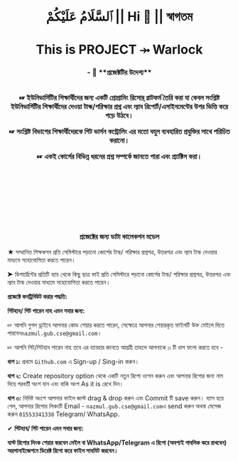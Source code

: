 <h1 align="center"> ٱلسَّلَامُ عَلَيْكُمْ || Hi 👋 || স্বাগতম </h1>
<h1 align="center">This is PROJECT ⤞ Warlock</h1>
<h3 align="center"প্রজেক্ট Warlock হচ্ছে ভার্সিটির সিলেবাসকে কেন্দ্র করে রিসোর্স ভিত্তিক ওপেন সোর্স একটি প্রজেক্ট।
</h3>
- 🌱  **প্রজেক্টটির উদেশ্য**
<br>
<br>


☞ ইউনিভার্সিটির শিক্ষার্থীদের জন্য একটি প্রোগ্রামিং রিসোর্ প্লাটফর্ম তৈরি করা যা কেবল সংশ্লিষ্ট ইউনিভার্সিটির শিক্ষার্থীদের দেওয়া টাস্ক/পরিক্ষার প্রশ্ন এবং ল্যাব রিপোর্ট/এসাইনমেন্টের উপর ভিত্তি করে গড়ে উঠবে।

☞ সংশ্লিষ্ট বিভাগের শিক্ষার্থীদেরকে গিট ভার্সন কন্ট্রোলিং এর মতো বহুল ব্যবহারিত প্রযুক্তির সাথে পরিচিত করানো।

☞ একই কোর্সের বিভিন্ন ধরনের প্রশ্ন সম্পর্কে জানতে পারা এবং প্র্যাক্টিস করা।

<br>
<br>
<br>
<br>
<br>
<br>

<h3 align="center">  প্রজেক্টের জন্য ডাটা কালেকশন মডেল </h3>

★ সম্মানিত শিক্ষকগন প্রতি সেমিস্টারে পড়ানো কোর্সের টাস্ক/ পরিক্ষার প্রশ্নপত্র, উত্তরপত্র এবং ল্যাব টাস্ক দেওয়ার মাধ্যমে সহোযোগিতা করতে পারেন। 

➤ ডিপার্ট্মেন্টের প্রতিটি ব্যাচ থেকে  কিছু ছাত্র ভাই প্রতি সেমিস্টারে  পড়ানো কোর্সের টাস্ক/ পরিক্ষার প্রশ্নপত্র, উত্তরপত্র এবং ল্যাব টাস্ক দেওয়ার মাধ্যমে সহোযোগিতা করতে পারেন। 



**প্রজেক্টে কনট্রিবিউট করার পদ্ধতি:**



**গিটহাব/ গিট পারেন নাহ এমন সবার জন্য:**

☞ আপনি গুগল ড্রাইবে আপনার কোড শেয়ার করতে পারেন, সেক্ষেত্রে আপনার শেয়ারকৃত ফাইলটি উক্ত মেইলে দিতে   পারবেন`nazmul.gub.cse@gmail.com`।


☞ আপনি গিট/গিটহাব পারেন নাহ তবে এর ব্যাবহার জানতে আগ্রহী তাহলে আপনাকে ৩ টি ধাপ ফলো করতে হবে - 

**ধাপ ১:** প্রথমে `Github.com` এ Sign-up / Sing-in করুন। 

**ধাপ ২:** Create repository option  থেকে একটি নতুন রিপো ওপেন করুন এবং আপনার রিপোর জন্য নাম দিয়ে পরবর্তী অংশ যান এবং বাকি অংশ As it is রেখে দিন।

**ধাপ ৩:** নিদিষ্ট অংশে আপনার ফাইল জাস্ট drag & drop  করুন এবং Commit টি save করুন। ব্যাস হয়ে গেল, আপনার রিপোর লিকংটি Email - `nazmul.gub.cse@gmail.com`এ send  করুন  অথবা মেসেজ করুন `01553341338` Telegram/ WhatsApp.





✔ **গিটহাব/ গিট পারেন এমন সবার জন্য:**

**যাস্ট রিপোর লিংক শেয়ার করবেন মেইল বা WhatsApp/Telegram এ রিপো (অবশ্যই পাবলিক করে রাখবেন) অরগানাইজেশনে ডিরেক্ট রিপো করে ফাইল সাবমিট করবেন।**




